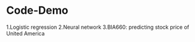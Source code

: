 # Code-Demo
1.Logistic regression
2.Neural network
3.BIA660: predicting stock price of United America